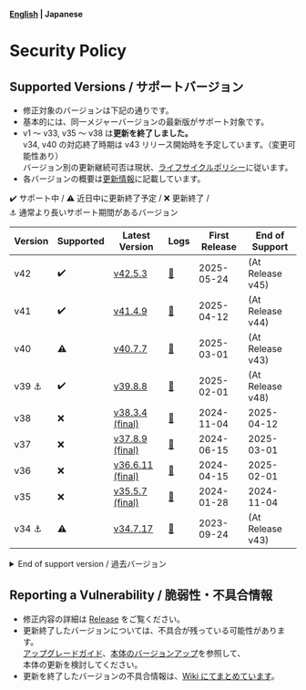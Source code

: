 **[English](https://github.com/cwtickle/danoniplus-docs/wiki/SecurityPolicy) | Japanese**

# Security Policy

## Supported Versions / サポートバージョン

- 修正対象のバージョンは下記の通りです。
- 基本的には、同一メジャーバージョンの最新版がサポート対象です。
- v1 ～ v33, v35 ～ v38 は**更新を終了しました。**  
  v34, v40 の対応終了時期は v43 リリース開始時を予定しています。（変更可能性あり）  
  バージョン別の更新継続可否は現状、[ライフサイクルポリシー](https://github.com/cwtickle/danoniplus/wiki/LifecyclePolicy)に従います。
- 各バージョンの概要は[更新情報](https://github.com/cwtickle/danoniplus/wiki/UpdateInfo)に記載しています。

:heavy_check_mark: サポート中 /
:warning: 近日中に更新終了予定 /
:x: 更新終了 /  
:anchor: 通常より長いサポート期間があるバージョン

| Version      | Supported          | Latest Version                                                                 | Logs                                                                   | First Release | End of Support   |
| ------------ | ------------------ | ------------------------------------------------------------------------------ | ---------------------------------------------------------------------- | ------------- | ---------------- |
| v42          | :heavy_check_mark: | [v42.5.3](https://github.com/cwtickle/danoniplus/releases/tag/v42.5.3)         | [:memo:](https://github.com/cwtickle/danoniplus/wiki/Changelog-latest) | 2025-05-24    | (At Release v45) |
| v41          | :heavy_check_mark: | [v41.4.9](https://github.com/cwtickle/danoniplus/releases/tag/v41.4.9)         | [:memo:](https://github.com/cwtickle/danoniplus/wiki/Changelog-v41) | 2025-04-12    | (At Release v44) |
| v40          | :warning:          | [v40.7.7](https://github.com/cwtickle/danoniplus/releases/tag/v40.7.7)         | [:memo:](https://github.com/cwtickle/danoniplus/wiki/Changelog-v40) | 2025-03-01    | (At Release v43) |
| v39 :anchor: | :heavy_check_mark: | [v39.8.8](https://github.com/cwtickle/danoniplus/releases/tag/v39.8.8)         | [:memo:](https://github.com/cwtickle/danoniplus/wiki/Changelog-v39) | 2025-02-01    | (At Release v48) |
| v38          | :x:                | [v38.3.4 (final)](https://github.com/cwtickle/danoniplus/releases/tag/v38.3.4)         | [:memo:](https://github.com/cwtickle/danoniplus/wiki/Changelog-v38) | 2024-11-04    | 2025-04-12 |
| v37          | :x:                | [v37.8.9 (final)](https://github.com/cwtickle/danoniplus/releases/tag/v37.8.9)         | [:memo:](https://github.com/cwtickle/danoniplus/wiki/Changelog-v37)    | 2024-06-15    | 2025-03-01 |
| v36          | :x:                | [v36.6.11 (final)](https://github.com/cwtickle/danoniplus/releases/tag/v36.6.11)         | [:memo:](https://github.com/cwtickle/danoniplus/wiki/Changelog-v36)    | 2024-04-15    | 2025-02-01 |
| v35          | :x:                | [v35.5.7 (final)](https://github.com/cwtickle/danoniplus/releases/tag/v35.5.7) | [:memo:](https://github.com/cwtickle/danoniplus/wiki/Changelog-v35)    | 2024-01-28    | 2024-11-04       |
| v34 :anchor: | :warning:          | [v34.7.17](https://github.com/cwtickle/danoniplus/releases/tag/v34.7.17)       | [:memo:](https://github.com/cwtickle/danoniplus/wiki/Changelog-v34)    | 2023-09-24    | (At Release v43) |

<details>
<summary>End of support version / 過去バージョン</summary>

| Version      | Supported | Latest Version                                                                   | Logs                                                                | First Release | End of Support |
| ------------ | --------- | -------------------------------------------------------------------------------- | ------------------------------------------------------------------- | ------------- | -------------- |
| v33          | :x:       | [v33.7.8 (final)](https://github.com/cwtickle/danoniplus/releases/tag/v33.7.8)   | [:memo:](https://github.com/cwtickle/danoniplus/wiki/Changelog-v33) | 2023-07-29    | 2024-04-15     |
| v32          | :x:       | [v32.7.7 (final)](https://github.com/cwtickle/danoniplus/releases/tag/v32.7.7)   | [:memo:](https://github.com/cwtickle/danoniplus/wiki/Changelog-v32) | 2023-05-07    | 2024-01-28     |
| v31          | :x:       | [v31.7.7 (final)](https://github.com/cwtickle/danoniplus/releases/tag/v31.7.7)   | [:memo:](https://github.com/cwtickle/danoniplus/wiki/Changelog-v31) | 2023-03-20    | 2023-09-24     |
| v30          | :x:       | [v30.6.3 (final)](https://github.com/cwtickle/danoniplus/releases/tag/v30.6.3)   | [:memo:](https://github.com/cwtickle/danoniplus/wiki/Changelog-v30) | 2023-02-10    | 2023-07-29     |
| v29 :anchor: | :x:       | [v29.4.15 (final)](https://github.com/cwtickle/danoniplus/releases/tag/v29.4.15) | [:memo:](https://github.com/cwtickle/danoniplus/wiki/Changelog-v29) | 2022-11-05    | 2024-11-04     |
| v28          | :x:       | [v28.6.7 (final)](https://github.com/cwtickle/danoniplus/releases/tag/v28.6.7)   | [:memo:](https://github.com/cwtickle/danoniplus/wiki/Changelog-v28) | 2022-08-21    | 2023-03-20     |
| v27          | :x:       | [v27.8.7 (final)](https://github.com/cwtickle/danoniplus/releases/tag/v27.8.7)   | [:memo:](https://github.com/cwtickle/danoniplus/wiki/Changelog-v27) | 2022-03-18    | 2023-02-10     |
| v26          | :x:       | [v26.7.6 (final)](https://github.com/cwtickle/danoniplus/releases/tag/v26.7.6)   | [:memo:](https://github.com/cwtickle/danoniplus/wiki/Changelog-v26) | 2022-01-30    | 2022-11-05     |
| v25          | :x:       | [v25.5.10 (final)](https://github.com/cwtickle/danoniplus/releases/tag/v25.5.10) | [:memo:](https://github.com/cwtickle/danoniplus/wiki/Changelog-v25) | 2022-01-04    | 2022-08-21     |
| v24 :anchor: | :x:       | [v24.6.19 (final)](https://github.com/cwtickle/danoniplus/releases/tag/v24.6.19) | [:memo:](https://github.com/cwtickle/danoniplus/wiki/Changelog-v24) | 2021-10-24    | 2023-07-29     |
| v23          | :x:       | [v23.5.6 (final)](https://github.com/cwtickle/danoniplus/releases/tag/v23.5.6)   | [:memo:](https://github.com/cwtickle/danoniplus/wiki/Changelog-v23) | 2021-09-04    | 2022-01-30     |
| v22          | :x:       | [v22.5.6 (final)](https://github.com/cwtickle/danoniplus/releases/tag/v22.5.6)   | [:memo:](https://github.com/cwtickle/danoniplus/wiki/Changelog-v22) | 2021-04-28    | 2022-01-04     |
| v21          | :x:       | [v21.5.6 (final)](https://github.com/cwtickle/danoniplus/releases/tag/v21.5.6)   | [:memo:](https://github.com/cwtickle/danoniplus/wiki/Changelog-v21) | 2021-03-12    | 2021-10-24     |
| v20          | :x:       | [v20.5.4 (final)](https://github.com/cwtickle/danoniplus/releases/tag/v20.5.4)   | [:memo:](https://github.com/cwtickle/danoniplus/wiki/Changelog-v20) | 2021-02-12    | 2021-09-04     |
| v19 :anchor: | :x:       | [v19.5.17 (final)](https://github.com/cwtickle/danoniplus/releases/tag/v19.5.17) | [:memo:](https://github.com/cwtickle/danoniplus/wiki/Changelog-v19) | 2021-01-17    | 2022-08-21     |
| v18          | :x:       | [v18.9.6 (final)](https://github.com/cwtickle/danoniplus/releases/tag/v18.9.6)   | [:memo:](https://github.com/cwtickle/danoniplus/wiki/Changelog-v18) | 2020-10-25    | 2021-03-12     |
| v17          | :x:       | [v17.5.9 (final)](https://github.com/cwtickle/danoniplus/releases/tag/v17.5.9)   | [:memo:](https://github.com/cwtickle/danoniplus/wiki/Changelog-v17) | 2020-09-27    | 2021-02-12     |
| v16          | :x:       | [v16.4.10 (final)](https://github.com/cwtickle/danoniplus/releases/tag/v16.4.10) | [:memo:](https://github.com/cwtickle/danoniplus/wiki/Changelog-v16) | 2020-08-06    | 2021-01-17     |
| v15          | :x:       | [v15.7.5 (final)](https://github.com/cwtickle/danoniplus/releases/tag/v15.7.5)   | [:memo:](https://github.com/cwtickle/danoniplus/wiki/Changelog-v15) | 2020-05-13    | 2020-10-25     |
| v14 :anchor: | :x:       | [v14.5.21 (final)](https://github.com/cwtickle/danoniplus/releases/tag/v14.5.21) | [:memo:](https://github.com/cwtickle/danoniplus/wiki/Changelog-v14) | 2020-04-29    | 2021-09-04     |
| v13          | :x:       | [v13.6.8 (final)](https://github.com/cwtickle/danoniplus/releases/tag/v13.6.8)   | [:memo:](https://github.com/cwtickle/danoniplus/wiki/Changelog-v13) | 2020-03-29    | 2020-08-06     |
| v12          | :x:       | [v12.3.6 (final)](https://github.com/cwtickle/danoniplus/releases/tag/v12.3.6)   | [:memo:](https://github.com/cwtickle/danoniplus/wiki/Changelog-v12) | 2020-02-09    | 2020-05-13     |
| v11          | :x:       | [v11.4.5 (final)](https://github.com/cwtickle/danoniplus/releases/tag/v11.4.5)   | [:memo:](https://github.com/cwtickle/danoniplus/wiki/Changelog-v11) | 2019-12-14    | 2020-04-18     |
| v10          | :x:       | [v10.5.5 (final)](https://github.com/cwtickle/danoniplus/releases/tag/v10.5.5)   | [:memo:](https://github.com/cwtickle/danoniplus/wiki/Changelog-v10) | 2019-11-04    | 2020-02-10     |
| v9 :anchor:  | :x:       | [v9.4.27 (final)](https://github.com/cwtickle/danoniplus/releases/tag/v9.4.27)   | [:memo:](https://github.com/cwtickle/danoniplus/wiki/Changelog-v9)  | 2019-10-08    | 2021-01-17     |
| v8           | :x:       | [v8.7.10 (final)](https://github.com/cwtickle/danoniplus/releases/tag/v8.7.10)   | [:memo:](https://github.com/cwtickle/danoniplus/wiki/Changelog-v8)  | 2019-09-08    | 2019-12-14     |
| v7           | :x:       | [v7.9.13 (final)](https://github.com/cwtickle/danoniplus/releases/tag/v7.9.13)   | [:memo:](https://github.com/cwtickle/danoniplus/wiki/Changelog-v7)  | 2019-07-08    | 2019-11-04     |
| v6           | :x:       | [v6.6.13 (final)](https://github.com/cwtickle/danoniplus/releases/tag/v6.6.13)   | [:memo:](https://github.com/cwtickle/danoniplus/wiki/Changelog-v6)  | 2019-06-22    | 2019-11-04     |
| v5           | :x:       | [v5.12.17 (final)](https://github.com/cwtickle/danoniplus/releases/tag/v5.12.17) | [:memo:](https://github.com/cwtickle/danoniplus/wiki/Changelog-v5)  | 2019-05-16    | 2019-12-14     |
| v4           | :x:       | [v4.10.22 (final)](https://github.com/cwtickle/danoniplus/releases/tag/v4.10.22) | [:memo:](https://github.com/cwtickle/danoniplus/wiki/Changelog-v4)  | 2019-04-25    | 2019-10-08     |
| v3           | :x:       | [v3.13.9 (final)](https://github.com/cwtickle/danoniplus/releases/tag/v3.13.9)   | [:memo:](https://github.com/cwtickle/danoniplus/wiki/Changelog-v3)  | 2019-02-25    | 2019-06-18     |
| v2           | :x:       | [v2.9.11 (final)](https://github.com/cwtickle/danoniplus/releases/tag/v2.9.11)   | [:memo:](https://github.com/cwtickle/danoniplus/wiki/Changelog-v2)  | 2019-01-18    | 2019-06-18     |
| v1           | :x:       | [v1.15.17 (final)](https://github.com/cwtickle/danoniplus/releases/tag/v1.15.17) | [:memo:](https://github.com/cwtickle/danoniplus/wiki/Changelog-v1)  | 2018-11-25    | 2019-10-08     |

</details>

## Reporting a Vulnerability / 脆弱性・不具合情報

- 修正内容の詳細は [Release](https://github.com/cwtickle/danoniplus/releases) をご覧ください。
- 更新終了したバージョンについては、不具合が残っている可能性があります。  
  [アップグレードガイド](https://github.com/cwtickle/danoniplus/wiki/MigrationGuide)、[本体のバージョンアップ](https://github.com/cwtickle/danoniplus/wiki/HowToUpdate)を参照して、  
  本体の更新を検討してください。
- 更新を終了したバージョンの不具合情報は、[Wiki にてまとめています](https://github.com/cwtickle/danoniplus/wiki/DeprecatedVersionBugs)。
